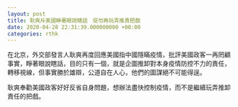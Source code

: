 ```yaml
---
layout: post
title: 耿爽斥美國睜著眼說瞎話　促勿再玩弄推責把戲
date: 2020-04-28 22:31:39.000000000 +08:00
categories: rthk
---
```


在北京，外交部發言人耿爽再度回應美國指中國隱瞞疫情，批評美國政客一再罔顧事實，睜著眼說瞎話，目的只有一個，就是企圖推卸對本身疫情防控不力的責任，轉移視線，但事實勝於雄辯，公道自在人心，他們的圖謀絕不可能得逞。

耿爽奉勸美國政客好好反省自身問題，想辦法盡快控制疫情，而不是繼續玩弄推卸責任的把戲。
